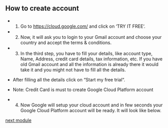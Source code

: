 ## How to create account 

- 1. Go to https://cloud.google.com/ and click on ‘TRY IT FREE‘.

- 2. Now, it will ask you to login to your Gmail account and choose your country and accept the terms & conditions.

- 3. In the third step, you have to fill your details, like account type, Name, Address, credit card details, tax information, etc. If you have old Gmail account and all the information is already there it would take it and you might not have to fill all the details.

- After filling all the details click on “Start my free trial“.
- Note: Credit Card is must to create Google Cloud Platform account
- 4. Now Google will setup your cloud account and in few seconds your Google Cloud Platform account will be ready. It will look like below.




[next module](https://github.com/prashantjagtap2909/GCP/blob/main/Modules/module9.md)
